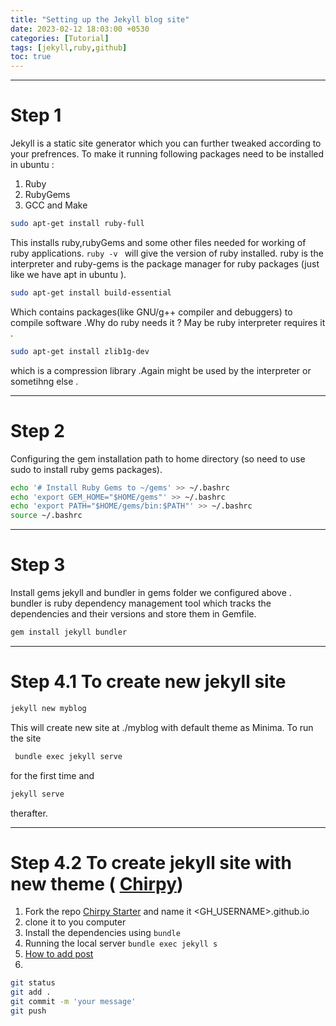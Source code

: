 ```yaml
---
title: "Setting up the Jekyll blog site"
date: 2023-02-12 18:03:00 +0530
categories: [Tutorial]
tags: [jekyll,ruby,github]
toc: true
---
```

---
# Step 1
Jekyll is a static site generator which you can further tweaked according to your prefrences. To make it running following packages need to be installed in ubuntu :
1. Ruby   
2. RubyGems
3. GCC and Make

```bash
sudo apt-get install ruby-full
```
This installs ruby,rubyGems and some other files needed for working of ruby applications. `ruby -v ` will give the version of ruby installed.
ruby is the interpreter and ruby-gems is the package manager for ruby packages (just like we have apt in ubuntu ).

```bash
sudo apt-get install build-essential
```
Which contains packages(like GNU/g++ compiler and debuggers) to compile software .Why do ruby needs it ? May be ruby interpreter requires it .
```bash
sudo apt-get install zlib1g-dev
 ```
which is a compression library .Again might be used by the interpreter or sometihng else .

---
# Step 2
Configuring the gem installation path to home directory (so need to use sudo  to install ruby gems packages).
```bash
echo '# Install Ruby Gems to ~/gems' >> ~/.bashrc
echo 'export GEM_HOME="$HOME/gems"' >> ~/.bashrc
echo 'export PATH="$HOME/gems/bin:$PATH"' >> ~/.bashrc
source ~/.bashrc
```
---
# Step 3 
Install gems jekyll and bundler in gems folder we configured above . bundler is  ruby dependency management tool which tracks the dependencies and their versions and store them in Gemfile.

```bash
gem install jekyll bundler
```

---
# Step 4.1 To create new jekyll site
```bash 
jekyll new myblog
```
This will create new site at ./myblog with default theme as Minima.
To run the site 
```bash
 bundle exec jekyll serve
```
for the first time and
```bash
jekyll serve
```
therafter.

---
# Step 4.2 To create jekyll site with new theme ( [Chirpy](https://github.com/cotes2020/jekyll-theme-chirpy))
1. Fork the repo [Chirpy Starter](https://github.com/cotes2020/chirpy-starter) and name it <GH_USERNAME>.github.io 
1. clone it to you computer
1. Install the dependencies using `bundle`
1. Running the local server `bundle exec jekyll s`
1. [How to add post](https://chirpy.cotes.page/posts/write-a-new-post/) 
1. 
```bash
git status 
git add .
git commit -m 'your message'
git push
```



